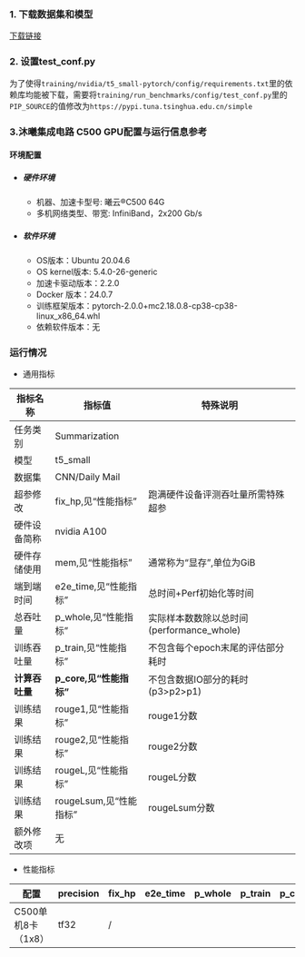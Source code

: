 ### 1. 下载数据集和模型
[下载链接](https://bd.bcebos.com/klx-pytorch-ipipe-bd/flagperf/datasets/t5_small_train.tar) 

### 2. 设置test_conf.py

为了使得`training/nvidia/t5_small-pytorch/config/requirements.txt`里的依赖库均能被下载，需要将`training/run_benchmarks/config/test_conf.py`里的`PIP_SOURCE`的值修改为`https://pypi.tuna.tsinghua.edu.cn/simple`

### 3.沐曦集成电路 C500 GPU配置与运行信息参考
#### 环境配置
- ##### 硬件环境
    - 机器、加速卡型号: 曦云®C500 64G
    - 多机网络类型、带宽: InfiniBand，2x200 Gb/s

- ##### 软件环境
   - OS版本：Ubuntu 20.04.6
   - OS kernel版本:  5.4.0-26-generic
   - 加速卡驱动版本：2.2.0
   - Docker 版本：24.0.7
   - 训练框架版本：pytorch-2.0.0+mc2.18.0.8-cp38-cp38-linux_x86_64.whl
   - 依赖软件版本：无

### 运行情况

* 通用指标

| 指标名称       | 指标值                  | 特殊说明                                  |
| -------------- | ----------------------- | ----------------------------------------- |
| 任务类别       | Summarization           |                                           |
| 模型           | t5_small                |                                           |
| 数据集         | CNN/Daily Mail          |                                           |
| 超参修改       | fix_hp,见“性能指标”     | 跑满硬件设备评测吞吐量所需特殊超参        |
| 硬件设备简称   | nvidia A100             |                                           |
| 硬件存储使用   | mem,见“性能指标”        | 通常称为“显存”,单位为GiB                  |
| 端到端时间     | e2e_time,见“性能指标”   | 总时间+Perf初始化等时间                   |
| 总吞吐量       | p_whole,见“性能指标”    | 实际样本数数除以总时间(performance_whole) |
| 训练吞吐量     | p_train,见“性能指标”    | 不包含每个epoch末尾的评估部分耗时         |
| **计算吞吐量** | **p_core,见“性能指标”** | 不包含数据IO部分的耗时(p3>p2>p1)          |
| 训练结果       | rouge1,见“性能指标”     | rouge1分数                                |
| 训练结果       | rouge2,见“性能指标”     | rouge2分数                                |
| 训练结果       | rougeL,见“性能指标”     | rougeL分数                                |
| 训练结果       | rougeLsum,见“性能指标”  | rougeLsum分数                             |
| 额外修改项     | 无                      |                                           |

* 性能指标

| 配置               | precision | fix_hp | e2e_time | p_whole | p_train | p_core | rouge1 | rouge2 | rougeL | rougeLsum | mem        |
| ------------------ | --------- | ------ | -------- | ------- | ------- | ------ | ------ | ------ | ------ | --------- | ---------- |
| C500单机8卡（1x8） | tf32      | /      |    |      |      |     | 41.13  | 18.88  | 29.18  | 38.34     | 37.0 /64.0 |



